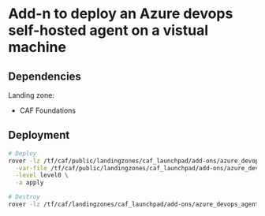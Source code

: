 # Add-n to deploy an Azure devops self-hosted agent on a vistual machine

## Dependencies

Landing zone:
* CAF Foundations

## Deployment

```bash
# Deploy
rover -lz /tf/caf/public/landingzones/caf_launchpad/add-ons/azure_devops_agent_self_hosted/ \
  -var-file /tf/caf/public/landingzones/caf_launchpad/add-ons/azure_devops_agent_self_hosted/configuration/devops_agents.tfvars \
  -level level0 \
  -a apply

# Destroy
rover -lz /tf/caf/landingzones/caf_launchpad/add-ons/azure_devops_agent_self_hosted/ -var-file /tf/caf/landingzones/caf_launchpad/add-ons/azure_devops_agent_self_hosted/configuration/devops_agents.tfvars -a destroy
```